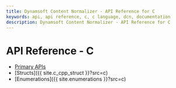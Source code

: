 ```yaml
---
title: Dynamsoft Content Normalizer - API Reference for C
keywords: api, api reference, c, c language, dcn, documentation
description: Dynamsoft Content Normalizer - API Reference for C
---
```


# API Reference - C

- [Primary APIs](primary-api/)
- [Structs]({{ site.c_cpp_struct }}?src=c)
- [Enumerations]({{ site.enumerations }}?src=c)